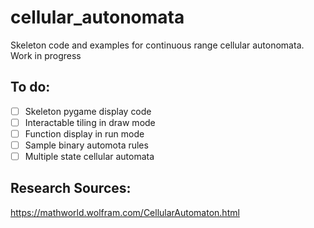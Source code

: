 # cellular_autonomata
Skeleton code and examples for continuous range cellular autonomata. Work in progress

## To do:
- [ ] Skeleton pygame display code
- [ ] Interactable tiling in draw mode
- [ ] Function display in run mode
- [ ] Sample binary automota rules
- [ ] Multiple state cellular automata

## Research Sources:
https://mathworld.wolfram.com/CellularAutomaton.html
